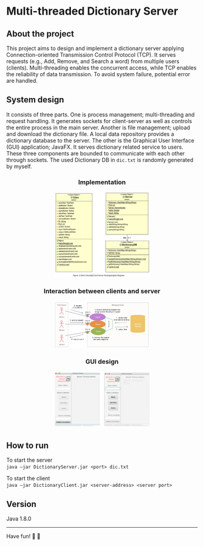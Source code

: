 # Multi-threaded Dictionary Server

## About the project

This project aims to design and implement a dictionary server applying Connection-oriented Transmission Control Protocol (TCP). It serves requests (e.g., Add, Remove, and Search a word) from multiple users (clients). Multi-threading enables the concurrent access, while TCP enables the reliability of data transmission. To avoid system failure, potential error are handled.

## System design

It consists of three parts. One is process management; multi-threading and request handling. It generates sockets for client-server as well as controls the entire process in the main server. Another is file management; upload and download the dictionary file. A local data repository provides a dictionary database to the server. The other is the Graphical User Interface (GUI) application; JavaFX. It serves dictionary related service to users. These three components are bounded to communicate with each other through sockets. The used Dictionary DB in `dic.txt` is randomly generated by myself.

<div align="center">
  
### Implementation
<img src="img/class.png" width= "50%">

### Interaction between clients and server
<img src="img/interaction.png" width= "50%">

### GUI design

<img src="img/gui.png" width= "50%">

</div> 
  
## How to run
To start the server<br>
`java –jar DictionaryServer.jar <port> dic.txt`

To start the client<br>
`java –jar DictionaryClient.jar <server-address> <server port>`
  
## Version 

Java 1.8.0 

----

Have fun! 🔎 📙
